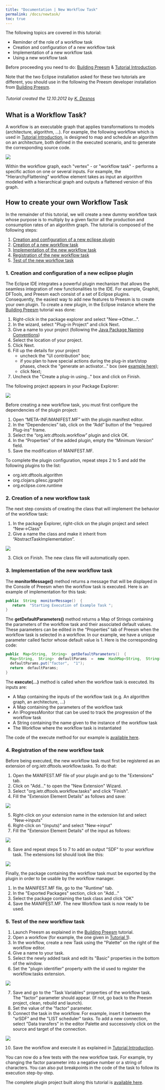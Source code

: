 ```yaml
---
title: "Documentation | New Workflow Task"
permalink: /docs/newtask/
toc: true
---
```


The following topics are covered in this tutorial:

*   Reminder of the role of a workflow task
*   Creation and configuration of a new workflow task
*   Implementation of a new workflow task
*   Using a new workflow task

Before proceeding you need to do: [Building Preesm](index.php?id=building-preesm) & [Tutorial Introduction](index.php?id=tutorial-introduction).

Note that the two Eclipse installation asked for these two tutorials are different, you should use in the following the Preesm developer installation from [Building Preesm](index.php?id=building-preesm).

###### Tutorial created the 12.10.2012 by [K. Desnos](mailto:kdesnos@insa-rennes.fr)

What is a Workflow Task?
------------------------

A workflow is an executable graph that applies transformations to models (architecture, algorithm, ...). For example, the following workflow which is used in [Tutorial Introduction](index.php?id=tutorial-introduction), is designed to map and schedule an algorithm on an architecture, both defined in the executed scenario, and to generate the corresponding source code.

![](/assets/docs/03-newtask-assets//workflow-example.png)

Within the workflow graph, each "vertex" - or "workflow task" - performs a specific action on one or several inputs. For example, the "HierarchyFlattening" workflow element takes as input an algorithm modeled with a hierarchical graph and outputs a flattened version of this graph.

How to create your own Workflow Task
------------------------------------

In the remainder of this tutorial, we will create a new dummy workflow task whose purpose is to multiply by a given factor all the production and consumption rates of an algorithm graph. The tutorial is composed of the following steps:

1.  [Creation and configuration of a new eclipse plugin](#1)
2.  [Creation of a new workflow task](#2)
3.  [Implementation of the new workflow task](#3)
4.  [Registration of the new workflow task](#4)
5.  [Test of the new workflow task](#5)

### 1\. Creation and configuration of a new eclipse plugin

The Eclipse IDE integrates a powerful plugin mechanism that allows the seamless integration of new functionalities to the IDE. For example, Graphiti, DFTools, and Preesm each consist of a set of Eclipse plugins. Consequently, the easiest way to add new features to Preesm is to create your own plugin. To create a new plugin, in the Eclipse instance where the [Building Preesm](index.php?id=building-preesm) tutorial was done:

1.  Right-click in the package explorer and select "New->Other...".
2.  In the wizard, select "Plug-in Project" and click Next.
3.  Give a name to your project (following the [Java Package Naming Conventions](http://java.about.com/od/javasyntax/a/nameconventions.htm))
4.  Select the location of your project.
5.  Click Next.
6.  Fill up the details for your project
    *   uncheck the "UI contribution" box;
    *   if you plan to have special actions during the plug-in start/stop phases, check the "generate an activator..." box (see [example here](http://www.vogella.com/tutorials/OSGi/article.html#tutorial-using-the-activator-and-exporting-your-bundle));
    *   click Next;
7.  Uncheck the "Create a plug-in using..." box and click on Finish.

The following project appears in your Package Explorer:

![](/assets/docs/03-newtask-assets//screenshot_plugin_3.png)

Before creating a new workflow task, you must first configure the dependencies of the plugin project:

1.  Open “META-INF/MANIFEST.MF” with the plugin manifest editor.
2.  In the “Dependencies” tab, click on the “Add” button of the “required Plug-ins” frame.
3.  Select the “org.ietr.dftools.workflow” plugin and click OK.
4.  In the “Properties” of the added plugin, empty the “Minimum Version” field.
5.  Save the modification of MANIFEST.MF.

To complete the plugin configuration, repeat steps 2 to 5 and add the following plugins to the list:

*   org.ietr.dftools.algorithm
*   org.clojars.gilesc.jgrapht
*   org.eclipse.core.runtime

### 2\. Creation of a new workflow task

The next step consists of creating the class that will implement the behavior of the workflow task:

1.  In the package Explorer, right-click on the plugin project and select “New->Class”
2.  Give a name the class and make it inherit from “AbstractTaskImplementation”.

![](/assets/docs/03-newtask-assets//screenshot_task_1.png)

3.  Click on Finish. The new class file will automatically open.

### 3\. Implementation of the new workflow task

The **monitorMessage()** method returns a message that will be displayed in the Console of Preesm when the workflow task is executed. Here is an example of implementation for this task:

```java
public  String  monitorMessage()  {  
   return  "Starting Execution of Example Task ";  
}
```

The **getDefaultParameters()** method returns a Map of Strings containing the parameters of the workflow task and their associated default values. These parameters can be edited in the “Properties” tab of Preesm when the workflow task is selected in a workflow. In our example, we have a unique parameter called factor whose default value is 1. Here is the corresponding code:

```java
public  Map<String,  String>  getDefaultParameters()  {  
  Map<String,  String>  defaultParams  =  new  HashMap<String,  String>();  
  defaultParams.put("factor",  "1");  
  return  defaultParams;  
}
```

The **execute(...)** method is called when the workflow task is executed. Its inputs are:

*   A Map containing the inputs of the workflow task (e.g. An algorithm graph, an architecture, ...)
*   A Map containing the parameters of the workflow task
*   An IProgressMonitor that can be used to track the progression of the workflow task
*   A String containing the name given to the instance of the workflow task
*   The Workflow where the workflow task is instantiated

The code of the execute method for our example is [available here](/assets/docs/03-newtask-assets//exampletask.java).

### 4\. Registration of the new workflow task

Before being executed, the new workflow task must first be registered as an extension of org.ietr.dftools.workflow.tasks. To do that:

1.  Open the MANIFEST.MF file of your plugin and go to the "Extensions" tab.
2.  Click on "Add..." to open the "New Extension" Wizard.
3.  Select "org.ietr.dftools.workflow.tasks" and click "Finish".
4.  Fill the "Extension Element Details" as follows and save:

![](/assets/docs/03-newtask-assets//screenshot_task_2.png)

5.  Right-click on your extension name in the extension list and select "New->inputs"
6.  Right-click on "(inputs)" and select "New->input"
7.  Fill the "Extension Element Details" of the input as follows:

![](/assets/docs/03-newtask-assets//screenshot_task_3.png)

8.  Save and repeat steps 5 to 7 to add an output "SDF" to your workflow task. The extensions list should look like this:

![](/assets/docs/03-newtask-assets//screenshot_task_4.png)

Finally, the package containing the workflow task must be exported by the plugin in order to be usable by the workflow manager.

1.  In the MANIFEST.MF file, go to the "Runtime" tab.
2.  In the "Exported Packages" section, click on "Add..."
3.  Select the package containing the task class and click "OK"
4.  Save the MANIFEST.MF. The new Workflow task is now ready to be used.

### 5\. Test of the new workflow task

1.  Launch Preesm as explained in the [Building Preesm](index.php?id=building-preesm#ExecutePreesm) tutorial.
2.  Open a workflow (for example, the one given in [Tutorial 1](index.php?id=tutorial-1)).
3.  In the workflow, create a new Task using the "Palette" on the right of the workflow editor.
4.  Give a name to your task.
5.  Select the newly added task and edit its "Basic" properties in the bottom of the window.
6.  Set the "plugin identifier" property with the id used to register the workflow.tasks extension.

![](/assets/docs/03-newtask-assets//screenshot_task_5.png)

7.  Save and go to the "Task Variables" properties of the workflow task. The "factor" parameter should appear. (If not, go back to the Preesm project, clean, rebuild and launch).
8.  Set the value of the "factor" parameter.
9.  Connect the task in the workflow. For example, insert it between the "srSDF" and the "LIST scheduler" tasks. To add a new connection, select "Data transfers" in the editor Palette and successively click on the source and target of the connection.

![](/assets/docs/03-newtask-assets//screenshot_task_6.png)

10.  Save the workflow and execute it as explained in [Tutorial Introduction](index.php?id=tutorial-introduction).

You can now do a few tests with the new workflow task. For example, try changing the factor parameter into a negative number or a string of characters. You can also put breakpoints in the code of the task to follow its execution step-by-step.

The complete plugin project built along this tutorial is [available here](/assets/docs/03-newtask-assets//org.ietr.preesm.tutorial.example.zip).
